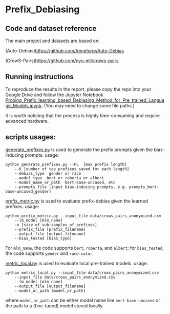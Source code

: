 # Prefix_Debiasing

## Code and dataset reference

The main project and datasets are based on: 

(Auto-Debias)https://github.com/Irenehere/Auto-Debias

(CrowS-Pairs)https://github.com/nyu-mll/crows-pairs

## Running instructions

To reproduce the results in the report, please copy the repo into your Google Drive and follow the Jupyter Notebook [Probing_Prefix_learning_based_Debiasing_Method_for_Pre_trained_Language_Models.ipynb](https://github.com/YLtrees2/Prefix_Debiasing/blob/main/Probing_Prefix_learning_based_Debiasing_Method_for_Pre_trained_Language_Models.ipynb). (You may need to change some file paths.)

It is worth noticing that the process is highly time-consuming and require advanced hardware.


## scripts usages:

[generate_prefixes.py](https://github.com/YLtrees2/Prefix_Debiasing/blob/main/generate_prefixes.py) is used to generate the prefix prompts given the bias-inducing prompts. usage:

```
python generate_prefixes.py --PL  [max prefix length]
	--K [number of top prefixes saved for each length]
	--debias_type  gender or race
	--model_type  bert or roberta or albert
	--model_name_or_path  bert-base-uncased, etc
	--prompts_file [input bias-inducing prompts, e.g. prompts_bert-base-uncased_gender]
```



[prefix_metric.py](https://github.com/YLtrees2/Prefix_Debiasing/blob/main/crows-pairs/prefix_metric.py) is used to evaluate prefix-debias given the learned prefixes. usage:

```
python prefix_metric.py --input_file data/crows_pairs_anonymized.csv 
	--lm_model [mlm_name] 
	-n [size of sub-samples of prefixes]
	--prefix_file [prefix_filename]
	--output_file [output_filename]
	--bias_tested [bias_type]
```

For `mlm_name`, the code supports `bert`, `roberta`, and `albert`; for `bias_tested`, the code supports `gender` and `race-color`.


[metric_local.py](https://github.com/YLtrees2/Prefix_Debiasing/blob/main/crows-pairs/metric_local.py) is used to evaluate local pre-trained models.
usage:

```
python metric_local.py --input_file data/crows_pairs_anonymized.csv 
	--input_file data/crows_pairs_anonymized.csv 
	--lm_model [mlm_name] 
	--output_file [output_filename]
	--model_or_path [model_or_path]
```
where `model_or_path` can be either model name like `bert-base-uncased` or the path to a (fine-tuned) model stored locally.

